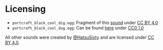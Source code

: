 # Licensing

- `portcraft_block_cool_dig.ogg`: Fragment of this [sound](https://freesound.org/people/ali_r89/sounds/609802/) under [CC BY 4.0](https://creativecommons.org/licenses/by/4.0/)
- `portcraft_block_cool_dug.ogg`: Can be found [here](https://freesound.org/people/Lovecraft_Xavier/sounds/660305/) under [CC0 1.0](https://creativecommons.org/publicdomain/zero/1.0/)

All other sounds were created by [@HatsuSixty](https://github.com/HatsuSixty) and are licensed under [CC BY 4.0](https://creativecommons.org/licenses/by/4.0/).